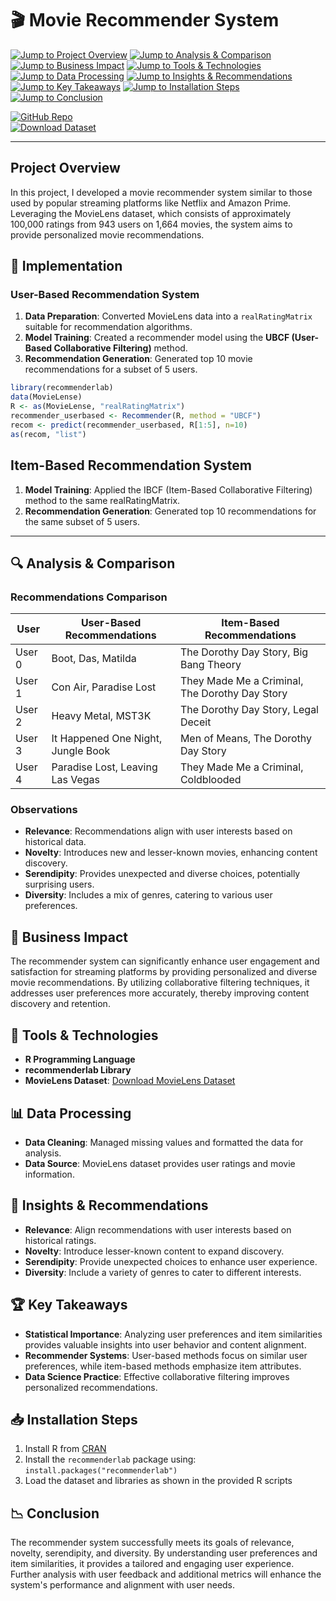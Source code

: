 # 🎬 Movie Recommender System

[![Jump to Project Overview](https://img.shields.io/badge/Project%20Overview-📋-blue?style=for-the-badge&logo=read-the-docs)](#project-overview) 
[![Jump to Analysis & Comparison](https://img.shields.io/badge/Analysis%20and%20Comparison-🔍-blue?style=for-the-badge&logo=search)](#-analysis--comparison) 
[![Jump to Business Impact](https://img.shields.io/badge/Business%20Impact-💼-blue?style=for-the-badge&logo=business)](#-business-impact) 
[![Jump to Tools & Technologies](https://img.shields.io/badge/Tools%20and%20Technologies-🔧-blue?style=for-the-badge&logo=tools)](#-tools--technologies) 
[![Jump to Data Processing](https://img.shields.io/badge/Data%20Processing-📊-blue?style=for-the-badge&logo=analytics)](#-data-processing) 
[![Jump to Insights & Recommendations](https://img.shields.io/badge/Insights%20and%20Recommendations-📝-blue?style=for-the-badge&logo=write)](#-insights--recommendations) 
[![Jump to Key Takeaways](https://img.shields.io/badge/Key%20Takeaways-🏆-blue?style=for-the-badge&logo=trophy)](#-key-takeaways) 
[![Jump to Installation Steps](https://img.shields.io/badge/Installation%20Steps-📥-blue?style=for-the-badge&logo=download)](#-installation-steps) 
[![Jump to Conclusion](https://img.shields.io/badge/Conclusion-📉-blue?style=for-the-badge&logo=chart)](#-conclusion)

[![GitHub Repo](https://img.shields.io/badge/Visit-GitHub_Repo-181717?style=for-the-badge&logo=github)](https://github.com/your-repo-link)  
[![Download Dataset](https://img.shields.io/badge/Download%20Dataset-green?style=for-the-badge)](https://grouplens.org/datasets/movielens/)

---

## Project Overview

In this project, I developed a movie recommender system similar to those used by popular streaming platforms like Netflix and Amazon Prime. Leveraging the MovieLens dataset, which consists of approximately 100,000 ratings from 943 users on 1,664 movies, the system aims to provide personalized movie recommendations.

## 🚀 Implementation

### User-Based Recommendation System

1. **Data Preparation**: Converted MovieLens data into a `realRatingMatrix` suitable for recommendation algorithms.
2. **Model Training**: Created a recommender model using the **UBCF (User-Based Collaborative Filtering)** method.
3. **Recommendation Generation**: Generated top 10 movie recommendations for a subset of 5 users.

```r
library(recommenderlab)
data(MovieLense)
R <- as(MovieLense, "realRatingMatrix")
recommender_userbased <- Recommender(R, method = "UBCF")
recom <- predict(recommender_userbased, R[1:5], n=10)
as(recom, "list")
```

## Item-Based Recommendation System
1. **Model Training**: Applied the IBCF (Item-Based Collaborative Filtering) method to the same realRatingMatrix.
2. **Recommendation Generation**: Generated top 10 recommendations for the same subset of 5 users.

---

## 🔍 Analysis & Comparison

### Recommendations Comparison

| **User** | **User-Based Recommendations**                      | **Item-Based Recommendations**                  |
|----------|-----------------------------------------------------|--------------------------------------------------|
| User 0   | Boot, Das, Matilda                                 | The Dorothy Day Story, Big Bang Theory          |
| User 1   | Con Air, Paradise Lost                             | They Made Me a Criminal, The Dorothy Day Story  |
| User 2   | Heavy Metal, MST3K                                 | The Dorothy Day Story, Legal Deceit             |
| User 3   | It Happened One Night, Jungle Book                 | Men of Means, The Dorothy Day Story             |
| User 4   | Paradise Lost, Leaving Las Vegas                   | They Made Me a Criminal, Coldblooded            |

### Observations

- **Relevance**: Recommendations align with user interests based on historical data.
- **Novelty**: Introduces new and lesser-known movies, enhancing content discovery.
- **Serendipity**: Provides unexpected and diverse choices, potentially surprising users.
- **Diversity**: Includes a mix of genres, catering to various user preferences.

## 💼 Business Impact

The recommender system can significantly enhance user engagement and satisfaction for streaming platforms by providing personalized and diverse movie recommendations. By utilizing collaborative filtering techniques, it addresses user preferences more accurately, thereby improving content discovery and retention.

## 🔧 Tools & Technologies

- **R Programming Language**
- **recommenderlab Library**
- **MovieLens Dataset**: [Download MovieLens Dataset](https://grouplens.org/datasets/movielens/)

## 📊 Data Processing

- **Data Cleaning**: Managed missing values and formatted the data for analysis.
- **Data Source**: MovieLens dataset provides user ratings and movie information.

## 📝 Insights & Recommendations

- **Relevance**: Align recommendations with user interests based on historical ratings.
- **Novelty**: Introduce lesser-known content to expand discovery.
- **Serendipity**: Provide unexpected choices to enhance user experience.
- **Diversity**: Include a variety of genres to cater to different interests.

## 🏆 Key Takeaways

- **Statistical Importance**: Analyzing user preferences and item similarities provides valuable insights into user behavior and content alignment.
- **Recommender Systems**: User-based methods focus on similar user preferences, while item-based methods emphasize item attributes.
- **Data Science Practice**: Effective collaborative filtering improves personalized recommendations.

## 📥 Installation Steps

1. Install R from [CRAN](https://cran.r-project.org/)
2. Install the `recommenderlab` package using: `install.packages("recommenderlab")`
3. Load the dataset and libraries as shown in the provided R scripts

## 📉 Conclusion

The recommender system successfully meets its goals of relevance, novelty, serendipity, and diversity. By understanding user preferences and item similarities, it provides a tailored and engaging user experience. Further analysis with user feedback and additional metrics will enhance the system's performance and alignment with user needs.
